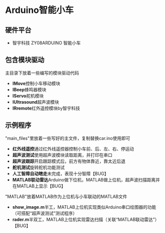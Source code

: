 # Arduino智能小车

## 硬件平台

- 智宇科技 ZY08ARDUINO 智能小车

## 包含模块驱动

主目录下放着一些编写的模块驱动代码

- **IMove**控制小车移动模块
- **IBeep**蜂鸣器模块
- **IServo**舵机模块
- **IUltrasound**超声波模块
- **IRremote**红外遥控模块by智宇科技

## 示例程序

"main_files"里放着一些写好的主文件，复制替换car.ino使用即可

- **红外线遥控**通过红外线遥控器控制小车前、后、左、右、停运动
- **超声波测试**使用超声波模块读取距离，并打印在串口
- **超声波跟踪**开启跟踪模式后，前方有物体靠近，靠太近后退
- **舵机测试**旋转舵机功能测试
- **人工智障自动瞎走**未完成，表现十分智障【BUG】
- **MATLAB联动雷达**Arduino做下位机，MATLAB做上位机，超声波扫描距离并在MATLAB上显示【BUG】

"MATLAB"放着MATLAB作为上位机与小车联动的MATLAB文件

- **show_image.m**半工，MATLAB上位机实现类似Arduino串口绘图器的功能（可搭配“超声波测试”测试程序）
- **rader.m**半双工，MATLAB上位机实现雷达扫描（关联“MATLAB联动雷达”）【BUG】
